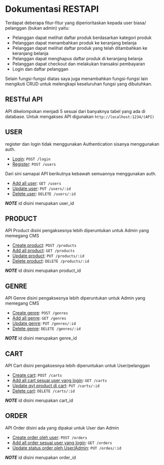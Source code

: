 # Dokumentasi RESTAPI

Terdapat deberapa fitur-fitur yang diperioritaskan kepada user biasa/ pelanggan (bukan admin) yaitu:
- Pelanggan dapat melihat daftar produk berdasarkan kategori produk
- Pelanggan dapat menambahkan produk ke keranjang belanja
- Pelanggan dapat melihat daftar produk yang telah ditambahkan ke keranjang belanja
- Pelanggan dapat menghapus daftar produk di keranjang belanja
- Pelanggan dapat checkout dan melakukan transaksi pembayaran
- Login dan daftar pelanggan

Selain fungsi-fungsi diatas saya juga menambahkan fungsi-fungsi lain mengikuti CRUD untuk melengkapi keseluruhan fungsi yang dibutuhkan.   

## RESTful API
API dikelompokan menjadi 5 sesuai dari banyaknya tabel yang ada di database.
Untuk mengakses API digunakan `http://localhost:1234/(API)`

## USER
register dan login tidak menggunakan Authentication sisanya menggunakan auth.
- [Login](User/login.md): `POST /login`
- [Register](User/registrasi.md): `POST /users`

Dari sini samapai API berikutnya kebawah semuannya menggunakan auth.
- [Add all user](User/read_data_user.md): `GET /users`
- [Update user](User/update_data_user.md): `PUT /users/:id`
- [Delete user](User/delete_data_user.md): `DELETE /users/:id`

***NOTE*** id disini merupakan user_id

## PRODUCT
API Product disini pengaksesnya lebih diperuntukan untuk Admin yang memegang CMS
- [Create product](Products/create_data_product): `POST /products`
- [Add all product](Products/read_data_product): `GET /products`
- [Update product](Products/update_data_product): `PUT /products/:id`
- [Delete product](Products/delete_data_product): `DELETE /products/:id`

***NOTE*** id disini merupakan product_id

## GENRE
API Genre disini pengaksesnya lebih diperuntukan untuk Admin yang memegang CMS
- [Create genre](Genre/create_data_genre): `POST /genres`
- [Add all genre](Genre/read_data_genre): `GET /genres`
- [Update genre](Genre/update_data_genre): `PUT /genres/:id`
- [Delete genre](Genre/delete_data_genre): `DELETE /genres/:id`

***NOTE*** id disini merupakan genre_id

## CART
API Cart disini pengaksesnya lebih diperuntukan untuk User/pelanggan
- [Create cart](Cart/create_data_product): `POST /carts`
- [Add all cart sesuai user yang login](Cart/read_data_product): `GET /carts`
- [Update qyt product di cart](Cart/update_data_product): `PUT /carts/:id`  
- [Delete cart](Cart/delete_data_product): `DELETE /carts/:id`

***NOTE*** id disini merupakan cart_id


## ORDER
API Order disini ada yang dipakai untuk User dan Admin
- [Create order oleh user](Cart/create_data_product): `POST /orders`
- [Add all order sesuai user yang login](Cart/read_data_product): `GET /orders`
- [Update status order oleh User/Admin](Cart/update_data_product): `PUT /ordes/:id`

***NOTE*** id disini merupakan order_id
